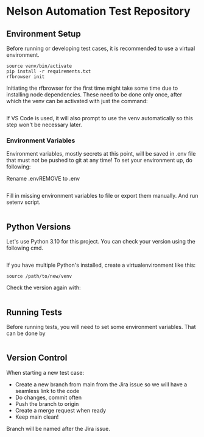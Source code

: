 # Nelson Automation Test Repository

## Environment Setup

Before running or developing test cases, it is recommended to use a virtual environment.

```virtualenv venv
source venv/bin/activate
pip install -r requirements.txt
rfbrowser init
```

Initiating the rfbrowser for the first time might take some time due to installing node dependencies. These need to be done only once, after which the venv can be activated with just the command:

```source venv/bin/activate
```

If VS Code is used, it will also prompt to use the venv automatically so this step won't be necessary later.

### Environment Variables

Environment variables, mostly secrets at this point, will be saved in .env file that must not be pushed to git at any time! To set your environment up, do following:

Rename .envREMOVE to .env

```mv .envREMOVE .env
```

Fill in missing environment variables to file or export them manually. And run setenv script.

```./setenv.sh
```

## Python Versions

Let's use Python 3.10 for this project. You can check your version using the following cmd.

```python --version
```

If you have multiple Python's installed, create a virtualenvironment like this:

```python3.10 -m venv /path/to/new/venv
source /path/to/new/venv
```

Check the version again with:

```python --version
```

## Running Tests

Before running tests, you will need to set some environment variables. That can be done by 

```robot --variable headless:<bool> testsuites/
```


## Version Control

When starting a new test case:

- Create a new branch from main from the Jira issue so we will have a seamless link to the code
- Do changes, commit often
- Push the branch to origin
- Create a merge request when ready
- Keep main clean!

Branch will be named after the Jira issue.



